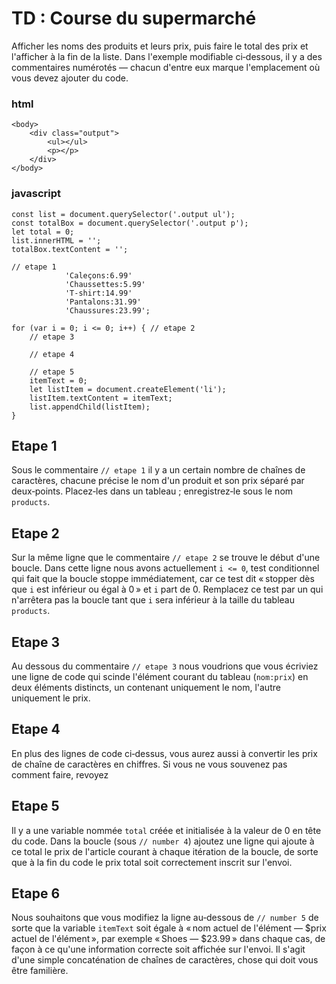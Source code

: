 # TD : Course du supermarché

Afficher les noms des produits et leurs prix, puis faire le total des prix et l'afficher à la fin de la liste. Dans l'exemple modifiable ci‑dessous, il y a des commentaires numérotés — chacun d'entre eux marque l'emplacement où vous devez ajouter du code.

### html
    <body>
	    <div class="output">
		    <ul></ul>
		    <p></p>
        </div>
    </body>


### javascript
    const list = document.querySelector('.output ul');
    const totalBox = document.querySelector('.output p');
    let total = 0;
    list.innerHTML = '';
    totalBox.textContent = '';
    
    // etape 1
                'Caleçons:6.99'
                'Chaussettes:5.99'
                'T-shirt:14.99'
                'Pantalons:31.99'
                'Chaussures:23.99';
    
    for (var i = 0; i <= 0; i++) { // etape 2
	    // etape 3
	    
	    // etape 4
	    
	    // etape 5
	    itemText = 0;
	    let listItem = document.createElement('li');
	    listItem.textContent = itemText;
	    list.appendChild(listItem);
    }


## Etape 1

Sous le commentaire  `// etape 1`  il y a un certain nombre de chaînes de caractères, chacune précise le nom d'un produit et son prix séparé par deux‑points. 
Placez‑les dans un tableau ; enregistrez‑le sous le nom  `products`.

## Etape 2

Sur la même ligne que le commentaire  `// etape 2`  se trouve le début d'une boucle. Dans cette ligne nous avons actuellement  `i <= 0`, test conditionnel qui fait que la boucle  stoppe immédiatement, car ce test dit « stopper dès que  `i`  est inférieur ou égal à 0 » et  `i`  part de 0. Remplacez ce test par un qui n'arrêtera pas la boucle tant que  `i`  sera inférieur à la taille du tableau  `products`.

## Etape 3

Au dessous du commentaire  `// etape 3`  nous voudrions que vous écriviez une ligne de code qui scinde l'élément courant du tableau (`nom:prix`) en deux éléments distincts, un contenant uniquement le nom, l'autre uniquement le prix. 

## Etape 4

En plus des lignes de code ci‑dessus, vous aurez aussi à convertir les prix de chaîne de caractères en chiffres. Si vous ne vous souvenez pas comment faire, revoyez

## Etape 5

Il y a une variable nommée  `total`  créée et initialisée à la valeur de 0 en tête du code. Dans la boucle (sous  `// number 4`) ajoutez une ligne qui ajoute à ce total le prix de l'article courant à chaque itération de la boucle, de sorte que à la fin du code le prix total soit correctement inscrit sur l'envoi. 

## Etape 6

Nous souhaitons que vous modifiez la ligne au‑dessous de `// number 5`  de sorte que la variable  `itemText`  soit égale à « nom actuel de l'élément — $prix actuel de l'élément », par exemple « Shoes — $23.99 » dans chaque cas, de façon à ce qu'une information correcte soit affichée sur l'envoi. Il s'agit d'une simple concaténation de chaînes de caractères, chose qui doit vous être familière.
